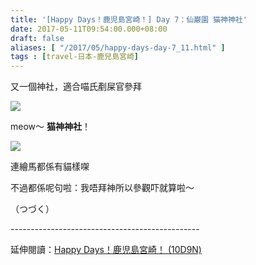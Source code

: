 ```yaml
---
title: '[Happy Days！鹿児島宮崎！] Day 7：仙巌園 猫神神社'
date: 2017-05-11T09:54:00.000+08:00
draft: false
aliases: [ "/2017/05/happy-days-day-7_11.html" ]
tags : [travel-日本-鹿兒島宮崎]
---
```


又一個神社，適合喵氏剷屎官參拜  

![](/images/kojkmi7d17.jpg)

meow～ **猫神神社**！  

![](/images/kojkmi7d17a.jpg)

連繪馬都係有貓樣㗎  
  
不過都係呢句啦：我唔拜神所以參觀吓就算啦～  
  
  
  
（つづく）  
  
\-----------------------------------------------  
  
延伸閱讀：[Happy Days！鹿児島宮崎！ (10D9N)](https://hidie.net/kojkmi10d9n/)
